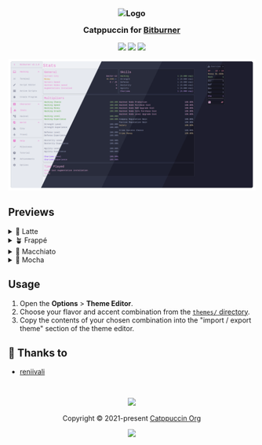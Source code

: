 <h3 align="center">
	<img src="https://raw.githubusercontent.com/catppuccin/catppuccin/main/assets/logos/exports/1544x1544_circle.png" width="100" alt="Logo"/><br/>
	<img src="https://raw.githubusercontent.com/catppuccin/catppuccin/main/assets/misc/transparent.png" height="30" width="0px"/>
	Catppuccin for <a href="https://github.com/bitburner-official/bitburner-src">Bitburner</a>
	<img src="https://raw.githubusercontent.com/catppuccin/catppuccin/main/assets/misc/transparent.png" height="30" width="0px"/>
</h3>

<p align="center">
	<a href="https://github.com/catppuccin/bitburner/stargazers"><img src="https://img.shields.io/github/stars/catppuccin/bitburner?colorA=363a4f&colorB=b7bdf8&style=for-the-badge"></a>
	<a href="https://github.com/catppuccin/bitburner/issues"><img src="https://img.shields.io/github/issues/catppuccin/bitburner?colorA=363a4f&colorB=f5a97f&style=for-the-badge"></a>
	<a href="https://github.com/catppuccin/bitburner/contributors"><img src="https://img.shields.io/github/contributors/catppuccin/bitburner?colorA=363a4f&colorB=a6da95&style=for-the-badge"></a>
</p>

<p align="center">
	<img src="assets/preview.webp"/>
</p>

## Previews

<details>
<summary>🌻 Latte</summary>
<img src="assets/latte.webp">
</details>
<details>
<summary>🪴 Frappé</summary>
<img src="assets/frappe.webp">
</details>
<details>
<summary>🌺 Macchiato</summary>
<img src="assets/macchiato.webp"/>
</details>
<details>
<summary>🌿 Mocha</summary>
<img src="assets/mocha.webp"/>
</details>

## Usage

1. Open the **Options** > **Theme Editor**.
2. Choose your flavor and accent combination from the [`themes/` directory](./themes/).
3. Copy the contents of your chosen combination into the "import / export theme" section of the theme editor.

## 💝 Thanks to

- [reniivali](https://github.com/reniivali)

&nbsp;

<p align="center">
	<img src="https://raw.githubusercontent.com/catppuccin/catppuccin/main/assets/footers/gray0_ctp_on_line.svg?sanitize=true" />
</p>

<p align="center">
	Copyright &copy; 2021-present <a href="https://github.com/catppuccin" target="_blank">Catppuccin Org</a>
</p>

<p align="center">
	<a href="https://github.com/catppuccin/catppuccin/blob/main/LICENSE"><img src="https://img.shields.io/static/v1.svg?style=for-the-badge&label=License&message=MIT&logoColor=d9e0ee&colorA=363a4f&colorB=b7bdf8"/></a>
</p>
